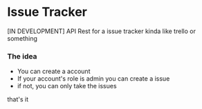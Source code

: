 # Issue Tracker
[IN DEVELOPMENT] API Rest for a issue tracker kinda like trello or something


### The idea
- You can create a account
- If your account's role is admin you can create a issue
- if not, you can only take the issues

that's it
